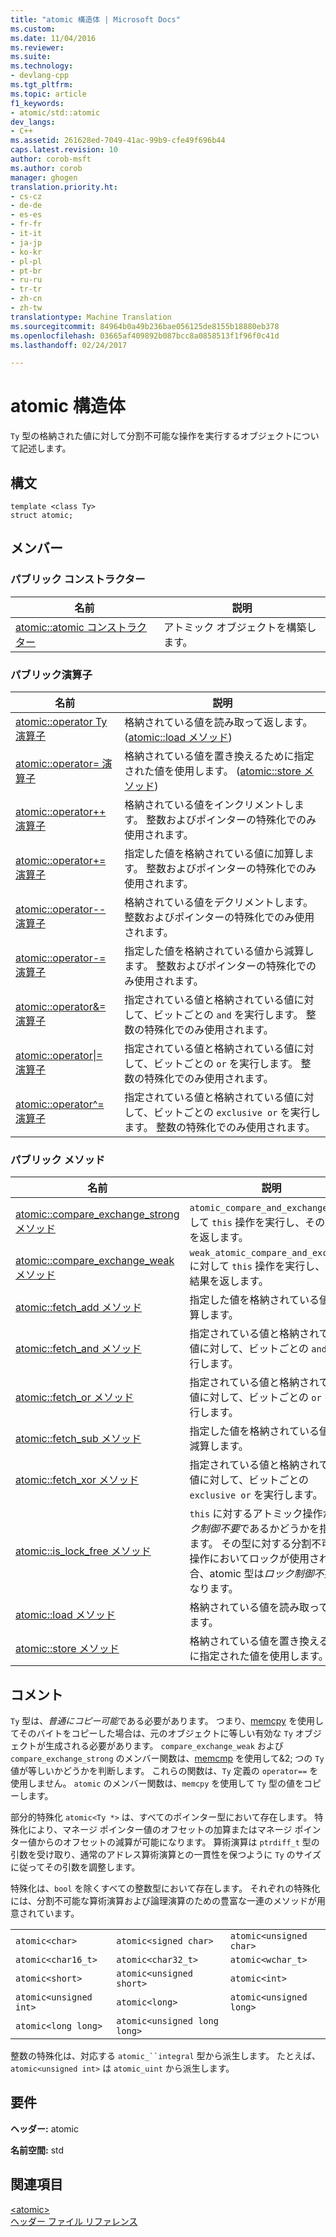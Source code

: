 ```yaml
---
title: "atomic 構造体 | Microsoft Docs"
ms.custom: 
ms.date: 11/04/2016
ms.reviewer: 
ms.suite: 
ms.technology:
- devlang-cpp
ms.tgt_pltfrm: 
ms.topic: article
f1_keywords:
- atomic/std::atomic
dev_langs:
- C++
ms.assetid: 261628ed-7049-41ac-99b9-cfe49f696b44
caps.latest.revision: 10
author: corob-msft
ms.author: corob
manager: ghogen
translation.priority.ht:
- cs-cz
- de-de
- es-es
- fr-fr
- it-it
- ja-jp
- ko-kr
- pl-pl
- pt-br
- ru-ru
- tr-tr
- zh-cn
- zh-tw
translationtype: Machine Translation
ms.sourcegitcommit: 84964b0a49b236bae056125de8155b18880eb378
ms.openlocfilehash: 03665af409892b087bcc8a0858513f1f96f0c41d
ms.lasthandoff: 02/24/2017

---
```

# <a name="atomic-structure"></a>atomic 構造体
`Ty` 型の格納された値に対して分割不可能な操作を実行するオブジェクトについて記述します。  
  
## <a name="syntax"></a>構文  
  
```
template <class Ty>
struct atomic;
```  
  
## <a name="members"></a>メンバー  
  
### <a name="public-constructors"></a>パブリック コンストラクター  
  
|名前|説明|  
|----------|-----------------|  
|[atomic::atomic コンストラクター](http://msdn.microsoft.com/Library/a538c43f-4d48-4308-ae1b-bab1839bccb8)|アトミック オブジェクトを構築します。|  
  
### <a name="public-operators"></a>パブリック演算子  
  
|名前|説明|  
|----------|-----------------|  
|[atomic::operator Ty 演算子](http://msdn.microsoft.com/Library/a366c700-c7a0-4bcb-8eb4-4b57dfaea065)|格納されている値を読み取って返します。 ([atomic::load メソッド](http://msdn.microsoft.com/Library/05212726-cf8a-46fe-83d2-c16ac2abb7d1))|  
|[atomic::operator= 演算子](http://msdn.microsoft.com/Library/fe161d57-47ae-4bad-92bf-ce32ac8d5953)|格納されている値を置き換えるために指定された値を使用します。 ([atomic::store メソッド](http://msdn.microsoft.com/Library/84759413-d664-47ef-a1f3-a73c5a62007b))|  
|[atomic::operator++ 演算子](http://msdn.microsoft.com/Library/492959e9-1ea8-4e02-a031-82b1b92e91a0)|格納されている値をインクリメントします。 整数およびポインターの特殊化でのみ使用されます。|  
|[atomic::operator+= 演算子](http://msdn.microsoft.com/Library/9ec97aa2-c9d7-436b-943d-2989eb2617dd)|指定した値を格納されている値に加算します。 整数およびポインターの特殊化でのみ使用されます。|  
|[atomic::operator-- 演算子](http://msdn.microsoft.com/Library/ad7c1ea7-1f6d-4a54-bf26-07630f749864)|格納されている値をデクリメントします。 整数およびポインターの特殊化でのみ使用されます。|  
|[atomic::operator-= 演算子](http://msdn.microsoft.com/Library/902d0d9f-88fd-4500-aa2d-1e50f443e77c)|指定した値を格納されている値から減算します。 整数およびポインターの特殊化でのみ使用されます。|  
|[atomic::operator&= 演算子](http://msdn.microsoft.com/Library/90e730ac-12e1-4abb-98f5-4eadd6861a89)|指定されている値と格納されている値に対して、ビットごとの `and` を実行します。 整数の特殊化でのみ使用されます。|  
|[atomic::operator&#124;= 演算子](http://msdn.microsoft.com/Library/f105eacc-31a6-4906-abba-f1cf013599b2)|指定されている値と格納されている値に対して、ビットごとの `or` を実行します。 整数の特殊化でのみ使用されます。|  
|[atomic::operator^= 演算子](http://msdn.microsoft.com/Library/f2a4da9d-67e8-4249-9161-9998e72a33c2)|指定されている値と格納されている値に対して、ビットごとの `exclusive or` を実行します。 整数の特殊化でのみ使用されます。|  
  
### <a name="public-methods"></a>パブリック メソッド  
  
|名前|説明|  
|----------|-----------------|  
|[atomic::compare_exchange_strong メソッド](http://msdn.microsoft.com/Library/47bbf894-b28c-4ece-959e-67b3863cf4ed)|`atomic_compare_and_exchange` に対して `this` 操作を実行し、その結果を返します。|  
|[atomic::compare_exchange_weak メソッド](http://msdn.microsoft.com/Library/e15e421a-f7a3-4272-993a-f487d2242e4f)|`weak_atomic_compare_and_exchange` に対して `this` 操作を実行し、その結果を返します。|  
|[atomic::fetch_add メソッド](http://msdn.microsoft.com/Library/c68b91f2-6e8a-4ffa-8991-6bb6d466e1f3)|指定した値を格納されている値に加算します。|  
|[atomic::fetch_and メソッド](http://msdn.microsoft.com/Library/a9c83001-b72c-4085-9640-f63f866714b9)|指定されている値と格納されている値に対して、ビットごとの `and` を実行します。|  
|[atomic::fetch_or メソッド](http://msdn.microsoft.com/Library/4c532f7f-80c5-432a-b34b-48feacab8dca)|指定されている値と格納されている値に対して、ビットごとの `or` を実行します。|  
|[atomic::fetch_sub メソッド](http://msdn.microsoft.com/Library/8cc80d4b-0942-45a3-9db8-bbf339a903e4)|指定した値を格納されている値から減算します。|  
|[atomic::fetch_xor メソッド](http://msdn.microsoft.com/Library/92bbaff8-ee29-4a1e-aee4-d9d405285bfe)|指定されている値と格納されている値に対して、ビットごとの `exclusive or` を実行します。|  
|[atomic::is_lock_free メソッド](http://msdn.microsoft.com/Library/b99d5130-cdda-40a2-b14c-152b13a8ba45)|`this` に対するアトミック操作が*ロック制御不要*であるかどうかを指定します。 その型に対する分割不可能な操作においてロックが使用される場合、atomic 型は*ロック制御不要*になります。|  
|[atomic::load メソッド](http://msdn.microsoft.com/Library/05212726-cf8a-46fe-83d2-c16ac2abb7d1)|格納されている値を読み取って返します。|  
|[atomic::store メソッド](http://msdn.microsoft.com/Library/84759413-d664-47ef-a1f3-a73c5a62007b)|格納されている値を置き換えるために指定された値を使用します。|  
  
## <a name="remarks"></a>コメント  
 `Ty` 型は、*普通にコピー可能*である必要があります。 つまり、[memcpy](../c-runtime-library/reference/memcpy-wmemcpy.md) を使用してそのバイトをコピーした場合は、元のオブジェクトに等しい有効な `Ty` オブジェクトが生成される必要があります。 `compare_exchange_weak` および `compare_exchange_strong` のメンバー関数は、[memcmp](../c-runtime-library/reference/memcmp-wmemcmp.md) を使用して&2; つの `Ty` 値が等しいかどうかを判断します。 これらの関数は、`Ty` 定義の `operator==` を使用しません。 `atomic` のメンバー関数は、`memcpy` を使用して `Ty` 型の値をコピーします。  
  
 部分的特殊化 `atomic<Ty *>` は、すべてのポインター型において存在します。 特殊化により、マネージ ポインター値のオフセットの加算またはマネージ ポインター値からのオフセットの減算が可能になります。 算術演算は `ptrdiff_t` 型の引数を受け取り、通常のアドレス算術演算との一貫性を保つように `Ty` のサイズに従ってその引数を調整します。  
  
 特殊化は、`bool` を除くすべての整数型において存在します。 それぞれの特殊化には、分割不可能な算術演算および論理演算のための豊富な一連のメソッドが用意されています。  
  
||||  
|-|-|-|  
|`atomic<char>`|`atomic<signed char>`|`atomic<unsigned char>`|  
|`atomic<char16_t>`|`atomic<char32_t>`|`atomic<wchar_t>`|  
|`atomic<short>`|`atomic<unsigned short>`|`atomic<int>`|  
|`atomic<unsigned int>`|`atomic<long>`|`atomic<unsigned long>`|  
|`atomic<long long>`|`atomic<unsigned long long>`|  
  
 整数の特殊化は、対応する `atomic_``integral` 型から派生します。 たとえば、`atomic<unsigned int>` は `atomic_uint` から派生します。  
  
## <a name="requirements"></a>要件  
 **ヘッダー:** atomic  
  
 **名前空間:** std  
  
## <a name="see-also"></a>関連項目  
 [\<atomic>](../standard-library/atomic.md)   
 [ヘッダー ファイル リファレンス](../standard-library/cpp-standard-library-header-files.md)




